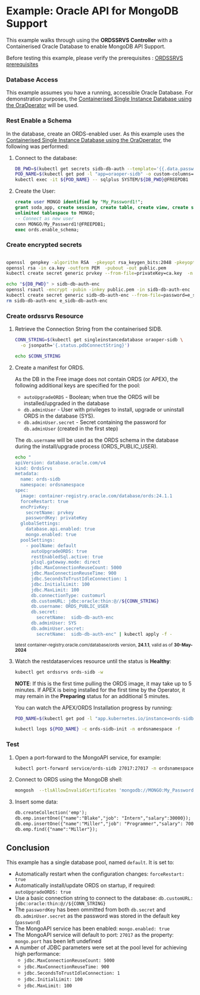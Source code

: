 # Example: Oracle API for MongoDB Support

This example walks through using the **ORDSSRVS Controller** with a Containerised Oracle Database to enable MongoDB API Support.

Before testing this example, please verify the prerequisites : [ORDSSRVS prerequisites](../README.md#prerequisites)

### Database Access

This example assumes you have a running, accessible Oracle Database.  For demonstration purposes,
the [Containerised Single Instance Database using the OraOperator](sidb_container.md) will be used.

### Rest Enable a Schema

In the database, create an ORDS-enabled user.  As this example uses the [Containerised Single Instance Database using the OraOperator](sidb_container.md), the following was performed:


1. Connect to the database: 

    ```bash
    DB_PWD=$(kubectl get secrets sidb-db-auth --template='{{.data.password | base64decode}}')
    POD_NAME=$(kubectl get pod -l "app=oraoper-sidb" -o custom-columns=NAME:.metadata.name --no-headers)
    kubectl exec -it ${POD_NAME} -- sqlplus SYSTEM/${DB_PWD}@FREEPDB1
    ```
    
1. Create the User:
    ```sql
    create user MONGO identified by "My_Password1!";
    grant soda_app, create session, create table, create view, create sequence, create procedure, create job, 
    unlimited tablespace to MONGO;
    -- Connect as new user
    conn MONGO/My_Password1!@FREEPDB1;
    exec ords.enable_schema;
    ```

### Create encrypted secrets 

```bash

openssl  genpkey -algorithm RSA  -pkeyopt rsa_keygen_bits:2048 -pkeyopt rsa_keygen_pubexp:65537 > ca.key
openssl rsa -in ca.key -outform PEM  -pubout -out public.pem
kubectl create secret generic prvkey --from-file=privateKey=ca.key  -n ordsnamespace

echo "${DB_PWD}" > sidb-db-auth-enc
openssl rsautl -encrypt -pubin -inkey public.pem -in sidb-db-auth-enc |base64 > e_sidb-db-auth-enc
kubectl create secret generic sidb-db-auth-enc --from-file=password=e_sidb-db-auth-enc -n  ordsnamespace
rm sidb-db-auth-enc e_sidb-db-auth-enc
```

### Create ordssrvs Resource

1. Retrieve the Connection String from the containerised SIDB.

    ```bash
    CONN_STRING=$(kubectl get singleinstancedatabase oraoper-sidb \
      -o jsonpath='{.status.pdbConnectString}')

    echo $CONN_STRING
    ```

1. Create a manifest for ORDS.

    As the DB in the Free image does not contain ORDS (or APEX), the following additional keys are specified for the pool:
    * `autoUpgradeORDS` - Boolean; when true the ORDS will be installed/upgraded in the database
    * `db.adminUser` - User with privileges to install, upgrade or uninstall ORDS in the database (SYS).
    * `db.adminUser.secret` - Secret containing the password for `db.adminUser` (created in the first step)

    The `db.username` will be used as the ORDS schema in the database during the install/upgrade process (ORDS_PUBLIC_USER).

    ```bash
    echo "
    apiVersion: database.oracle.com/v4
    kind: OrdsSrvs
    metadata:
      name: ords-sidb
      namespace: ordsnamespace
    spec:
      image: container-registry.oracle.com/database/ords:24.1.1
      forceRestart: true
      encPrivKey:
        secretName: prvkey
        passwordKey: privateKey
      globalSettings:
        database.api.enabled: true
        mongo.enabled: true
      poolSettings:
        - poolName: default
          autoUpgradeORDS: true
          restEnabledSql.active: true
          plsql.gateway.mode: direct
          jdbc.MaxConnectionReuseCount: 5000
          jdbc.MaxConnectionReuseTime: 900
          jdbc.SecondsToTrustIdleConnection: 1
          jdbc.InitialLimit: 100
          jdbc.MaxLimit: 100
          db.connectionType: customurl
          db.customURL: jdbc:oracle:thin:@//${CONN_STRING}
          db.username: ORDS_PUBLIC_USER
          db.secret:
            secretName:  sidb-db-auth-enc
          db.adminUser: SYS
          db.adminUser.secret:
            secretName:  sidb-db-auth-enc" | kubectl apply -f -
    ```
    <sup>latest container-registry.oracle.com/database/ords version, **24.1.1**, valid as of **30-May-2024**</sup>
    
1. Watch the restdataservices resource until the status is **Healthy**:
    ```bash
    kubectl get ordssrvs ords-sidb -w
    ```

    **NOTE**: If this is the first time pulling the ORDS image, it may take up to 5 minutes.  If APEX
    is being installed for the first time by the Operator, it may remain in the **Preparing** 
    status for an additional 5 minutes.

    You can watch the APEX/ORDS Installation progress by running:

    ```bash
    POD_NAME=$(kubectl get pod -l "app.kubernetes.io/instance=ords-sidb" -o custom-columns=NAME:.metadata.name -n ordsnamespace --no-headers)

    kubectl logs ${POD_NAME} -c ords-sidb-init -n ordsnamespace -f
    ```

### Test

1. Open a port-forward to the MongoAPI service, for example:
    ```bash
    kubectl port-forward service/ords-sidb 27017:27017 -n ordsnamespace
    ```

1. Connect to ORDS using the MongoDB shell:
    ```bash
    mongosh  --tlsAllowInvalidCertificates 'mongodb://MONGO:My_Password1!@localhost:27017/MONGO?authMechanism=PLAIN&authSource=$external&tls=true&retryWrites=false&loadBalanced=true' 
    ```

1. Insert some data:
    ```txt
    db.createCollection('emp');
    db.emp.insertOne({"name":"Blake","job": "Intern","salary":30000});
    db.emp.insertOne({"name":"Miller","job": "Programmer","salary": 70000});
    db.emp.find({"name":"Miller"});
    ```

## Conclusion

This example has a single database pool, named `default`.  It is set to:

* Automatically restart when the configuration changes: `forceRestart: true`
* Automatically install/update ORDS on startup, if required: `autoUpgradeORDS: true`
* Use a basic connection string to connect to the database: `db.customURL: jdbc:oracle:thin:@//${CONN_STRING}`
* The `passwordKey` has been ommitted from both `db.secret` and `db.adminUser.secret` as the password was stored in the default key (`password`)
* The MongoAPI service has been enabled: `mongo.enabled: true`
* The MongoAPI service will default to port: `27017` as the property: `mongo.port` has been left undefined
* A number of JDBC parameters were set at the pool level for achieving high performance:
    * `jdbc.MaxConnectionReuseCount: 5000`
    * `jdbc.MaxConnectionReuseTime: 900`
    * `jdbc.SecondsToTrustIdleConnection: 1`
    * `jdbc.InitialLimit: 100`
    * `jdbc.MaxLimit: 100`
